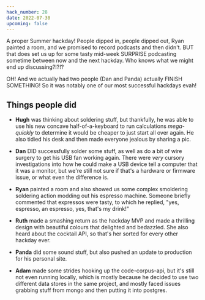 ```yaml
---
hack_number: 28
date: 2022-07-30
upcoming: false
---
```


A proper Summer hackday! People dipped in, people dipped out, Ryan painted a room, and we promised to record podcasts and then didn't. BUT that does set us up for some tasty mid-week SURPRISE podcasting sometime between now and the next hackday. Who knows what we might end up discussing?!?!?

OH! And we actually had two people (Dan and Panda) actually FINISH SOMETHING! So it was notably one of our most successful hackdays evah!

## Things people did

- **Hugh** was thinking about soldering stuff, but thankfully, he was able to use his new concave half-of-a-keyboard to run calculations _mega-quickly_ to determine it would be cheaper to just start all over again. He also tidied his desk and then made everyone jealous by sharing a pic.

- **Dan** DID successfully solder some stuff, as well as do a bit of wire surgery to get his USB fan working again. There were _very_ cursory investigations into how he could make a USB device tell a computer that it was a monitor, but we're still not sure if that's a hardware or firmware issue, or what even the difference is.

- **Ryan** painted a room and also showed us some complex smoldering soldering action modding out his espresso machine. Someone briefly commented that expressos were tasty, to which he replied, "yes, espresso, an espresso, yes, that's my drink!"

- **Ruth** made a smashing return as the hackday MVP and made a thrilling design with beautiful colours that delighted and bedazzled. She also heard about the cocktail API, so that's her sorted for every other hackday ever.

- **Panda** did some sound stuff, but also pushed an update to production for his personal site.

- **Adam** made some strides hooking up the code-corpus-api, but it's still not even running locally, which is mostly because he decided to use two different data stores in the same project, and mostly faced issues grabbing stuff from mongo and then putting it into postgres.
